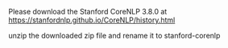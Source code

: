 Please download the Stanford CoreNLP 3.8.0 at https://stanfordnlp.github.io/CoreNLP/history.html

unzip the downloaded zip file and rename it to stanford-corenlp